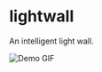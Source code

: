 # lightwall
An intelligent light wall.

![Demo GIF](https://github.com/bchasnov/lightwall/raw/master/ref/fifth_floor_model_demo1.gif)
